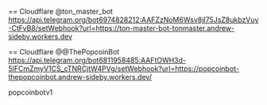 == Cloudflare  @ton_master_bot
https://api.telegram.org/bot6974828212:AAFZzNoM6Wsv8jI75JsZ8ukbzVuy-CtFvB8/setWebhook?url=https://ton-master-bot-tonmaster.andrew-sideby.workers.dev


== Cloudflare  @@ThePopcoinBot
https://api.telegram.org/bot6811958485:AAFtOWH3d-5lFCmZmyV1CS_cTNRCjtW4PVg/setWebhook?url=https://popcoinbot-thepopcoinbot.andrew-sideby.workers.dev/

popcoinbotv1

